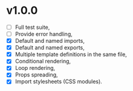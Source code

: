# v1.0.0

  * [ ] Full test suite,
  * [ ] Provide error handling,
  * [x] Default and named imports,
  * [x] Default and named exports,
  * [x] Multiple template definitions in the same file,
  * [x] Conditional rendering,
  * [x] Loop rendering,
  * [x] Props spreading,
  * [x] Import stylesheets (CSS modules).

